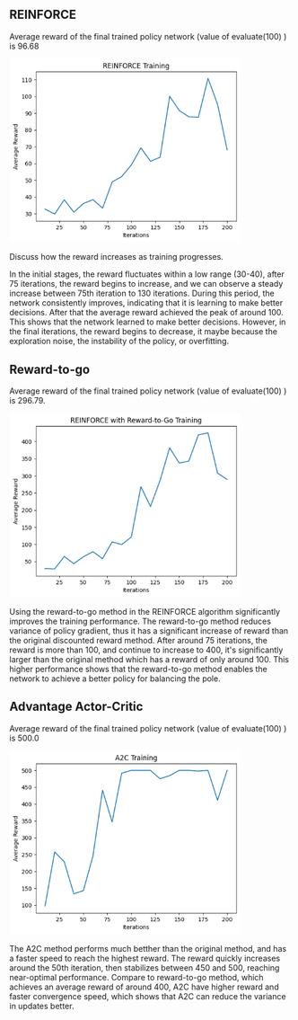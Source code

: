 ## REINFORCE

Average reward of the final trained policy network (value of evaluate(100) ) is 96.68

<img src="reinforce.png" alt="image" style="zoom:72%;" />

Discuss how the reward increases as training progresses.

In the initial stages, the reward fluctuates within a low range (30-40), after 75 iterations, the reward begins to increase, and we can observe a steady increase between 75th iteration to 130 iterations. During this period, the network consistently improves, indicating that it is learning to make better decisions. After that the average reward achieved the peak of around 100. This shows that the network learned to make better decisions. However, in the final iterations, the reward begins to decrease, it maybe because the exploration noise, the instability of the policy, or overfitting.

## Reward-to-go

Average reward of the final trained policy network (value of evaluate(100) ) is 296.79.

<img src="rewardtogo.png" alt="image" style="zoom:72%;" />

Using the reward-to-go method in the REINFORCE algorithm significantly improves the training performance. The reward-to-go method reduces variance of policy gradient, thus it has a significant increase of reward than the original discounted reward method. After around 75 iterations, the reward is more than 100, and continue to increase to 400, it's significantly larger than the original method which has a reward of only around 100. This higher performance shows that the reward-to-go method enables the network to achieve a better policy for balancing the pole.

## Advantage Actor-Critic

Average reward of the final trained policy network (value of evaluate(100) ) is 500.0

<img src="A2C.png" alt="image" style="zoom:72%;" />

The A2C method performs much betther than the original method, and has a faster speed to reach the highest reward. The reward quickly increases around the 50th iteration, then stabilizes between 450 and 500, reaching near-optimal performance. Compare to reward-to-go method, which achieves an average reward of around 400, A2C have higher reward and faster convergence speed, which shows that A2C can reduce the variance in updates better.